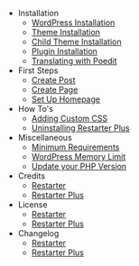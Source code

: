 - Installation
  - [WordPress Installation](wordpress-installation.md)
  - [Theme Installation](install-restarter-wordpress-theme.md)
  - [Child Theme Installation](install-restarter-wordpress-child-theme.md)
  - [Plugin Installation](install-restarter-plus-plugin.md)
  - [Translating with Poedit](translating-with-poedit.md)
- First Steps
  - [Create Post](create-post.md)
  - [Create Page](create-page.md)
  - [Set Up Homepage](setup-homepage-template.md)
- How To's
  - [Adding Custom CSS](add-custom-css.md)
  - [Uninstalling Restarter Plus](uninstalling-restarter-plus.md)
- Miscellaneous
  - [Minimum Requirements](minimum-requirements.md)
  - [WordPress Memory Limit](wp-memory-limit.md)
  - [Update your PHP Version](update-php-version.md)
- Credits
  - [Restarter](restarter-wordpress-theme-credits.md)
  - [Restarter Plus](restarter-plus-plugin-credits.md)
- License
  - [Restarter](restarter-wordpress-theme-license.md)
  - [Restarter Plus](restarter-plus-plugin-license.md)
- Changelog
  - [Restarter](restarter-wordpress-theme-changelog.md)
  - [Restarter Plus](restarter-plus-plugin-changelog.md)
